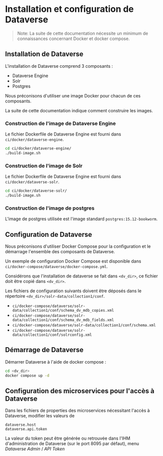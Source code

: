 # Installation et configuration de Dataverse

> Note: La suite de cette documentation nécessite un minimum de connaissances concernant Docker et docker compose.

## Installation de Dataverse

L'installation de Dataverse comprend 3 composants :
- Dataverse Engine
- Solr
- Postgres

Nous préconisons d'utiliser une image Docker pour chacun de ces composants. 

La suite de cette documentation indique comment construire les images.

### Construction de l'image de Dataverse Engine

Le fichier Dockerfile de Dataverse Engine est fourni dans ``ci/docker/dataverse-engine``.

```bash
cd ci/docker/dataverse-engine/
./build-image.sh
```

### Construction de l'image de Solr

Le fichier Dockerfile de Dataverse Engine est fourni dans ``ci/docker/dataverse-solr``.

```bash
cd ci/docker/dataverse-solr/
./build-image.sh
```

### Construction de l'image de postgres

L'image de postgres utilisée est l'image standard ``postgres:15.12-bookworm``.

## Configuration de Dataverse

Nous préconisons d'utiliser Docker Compose pour la configuration et le démarrage l'ensemble des composants de Dataverse.

Un exemple de configuration Docker Compose est disponible dans ``ci/docker-compose/dataverse/docker-compose.yml``.


Considérons que l'installation de dataverse se fait dans ``<dv_dir>``, ce fichier doit être copié dans ``<dv_dir>``.

Les fichiers de configuration suivants doivent être déposés dans le répertoire ``<dv_dir>/solr-data/collection1/conf``.
- ``ci/docker-compose/dataverse/solr-data/collection1/conf/schema_dv_mdb_copies.xml``
- ``ci/docker-compose/dataverse/solr-data/collection1/conf/schema_dv_mdb_fields.xml``
- ``ci/docker-compose/dataverse/solr-data/collection1/conf/schema.xml``
- ``ci/docker-compose/dataverse/solr-data/collection1/conf/solrconfig.xml``

## Démarrage de Dataverse

Démarrer Dataverse à l'aide de docker compose :

```bash
cd <dv_dir>
docker compose up -d
```

## Configuration des microservices pour l'accès à Dataverse

Dans les fichiers de properties des microservices nécessitant l'accès à Dataverse, modifier les valeurs de 

    dataverse.host
    dataverse.api.token

La valeur du token peut être générée ou retrouvée dans l'IHM d'administration de Dataverse (sur le port 8095 par défaut), menu *Dataverse Admin* / *API Token*

